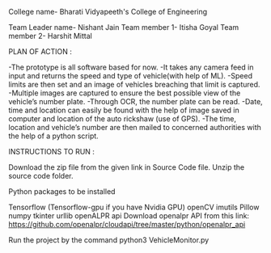 College name- Bharati Vidyapeeth's College of Engineering

Team Leader name- Nishant Jain Team member 1- Itisha Goyal Team member 2- Harshit Mittal

PLAN OF ACTION :

-The prototype is all software based for now. -It takes any camera feed in input and returns the speed and type of vehicle(with help of ML). -Speed limits are then set and an image of vehicles breaching that limit is captured. -Multiple images are captured to ensure the best possible view of the vehicle’s number plate. -Through OCR, the number plate can be read. -Date, time and location can easily be found with the help of image saved in computer and location of the auto rickshaw (use of GPS). -The time, location and vehicle’s number are then mailed to concerned authorities with the help of a python script.

INSTRUCTIONS TO RUN :

Download the zip file from the given link in Source Code file. Unzip the source code folder.

Python packages to be installed

Tensorflow (Tensorflow-gpu if you have Nvidia GPU) openCV imutils Pillow numpy tkinter urllib openALPR api Download openalpr API from this link: https://github.com/openalpr/cloudapi/tree/master/python/openalpr_api

Run the project by the command python3 VehicleMonitor.py

